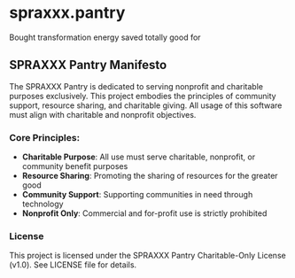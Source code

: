 # spraxxx.pantry
Bought transformation energy saved totally good for

## SPRAXXX Pantry Manifesto

The SPRAXXX Pantry is dedicated to serving nonprofit and charitable purposes exclusively. This project embodies the principles of community support, resource sharing, and charitable giving. All usage of this software must align with charitable and nonprofit objectives.

### Core Principles:
- **Charitable Purpose**: All use must serve charitable, nonprofit, or community benefit purposes
- **Resource Sharing**: Promoting the sharing of resources for the greater good
- **Community Support**: Supporting communities in need through technology
- **Nonprofit Only**: Commercial and for-profit use is strictly prohibited

### License
This project is licensed under the SPRAXXX Pantry Charitable-Only License (v1.0). See LICENSE file for details.
